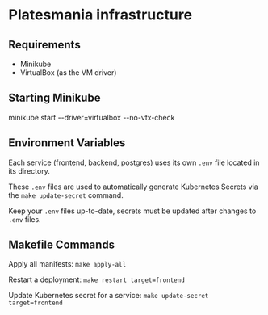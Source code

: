 # Platesmania infrastructure

## Requirements

- Minikube
- VirtualBox (as the VM driver)

## Starting Minikube

minikube start --driver=virtualbox --no-vtx-check

## Environment Variables

Each service (frontend, backend, postgres) uses its own `.env` file located in its directory.

These `.env` files are used to automatically generate Kubernetes Secrets via the `make update-secret` command.

Keep your `.env` files up-to-date, secrets must be updated after changes to `.env` files.

## Makefile Commands

Apply all manifests: `make apply-all`

Restart a deployment: `make restart target=frontend`

Update Kubernetes secret for a service: `make update-secret target=frontend`